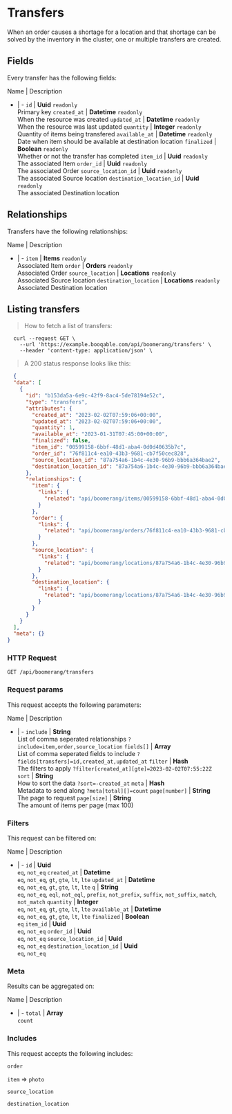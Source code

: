 # Transfers

When an order causes a shortage for a location and that shortage can be solved by the inventory in the cluster, one or multiple transfers are created.

## Fields
Every transfer has the following fields:

Name | Description
- | -
`id` | **Uuid** `readonly`<br>Primary key
`created_at` | **Datetime** `readonly`<br>When the resource was created
`updated_at` | **Datetime** `readonly`<br>When the resource was last updated
`quantity` | **Integer** `readonly`<br>Quantity of items being transfered
`available_at` | **Datetime** `readonly`<br>Date when item should be available at destination location
`finalized` | **Boolean** `readonly`<br>Whether or not the transfer has completed
`item_id` | **Uuid** `readonly`<br>The associated Item
`order_id` | **Uuid** `readonly`<br>The associated Order
`source_location_id` | **Uuid** `readonly`<br>The associated Source location
`destination_location_id` | **Uuid** `readonly`<br>The associated Destination location


## Relationships
Transfers have the following relationships:

Name | Description
- | -
`item` | **Items** `readonly`<br>Associated Item
`order` | **Orders** `readonly`<br>Associated Order
`source_location` | **Locations** `readonly`<br>Associated Source location
`destination_location` | **Locations** `readonly`<br>Associated Destination location


## Listing transfers



> How to fetch a list of transfers:

```shell
  curl --request GET \
    --url 'https://example.booqable.com/api/boomerang/transfers' \
    --header 'content-type: application/json' \
```

> A 200 status response looks like this:

```json
  {
  "data": [
    {
      "id": "b153da5a-6e9c-42f9-8ac4-5de78194e52c",
      "type": "transfers",
      "attributes": {
        "created_at": "2023-02-02T07:59:06+00:00",
        "updated_at": "2023-02-02T07:59:06+00:00",
        "quantity": 1,
        "available_at": "2023-01-31T07:45:00+00:00",
        "finalized": false,
        "item_id": "00599158-6bbf-48d1-aba4-0d0d40635b7c",
        "order_id": "76f811c4-ea10-43b3-9681-cb7f50cec828",
        "source_location_id": "87a754a6-1b4c-4e30-96b9-bbb6a364bae2",
        "destination_location_id": "87a754a6-1b4c-4e30-96b9-bbb6a364bae2"
      },
      "relationships": {
        "item": {
          "links": {
            "related": "api/boomerang/items/00599158-6bbf-48d1-aba4-0d0d40635b7c"
          }
        },
        "order": {
          "links": {
            "related": "api/boomerang/orders/76f811c4-ea10-43b3-9681-cb7f50cec828"
          }
        },
        "source_location": {
          "links": {
            "related": "api/boomerang/locations/87a754a6-1b4c-4e30-96b9-bbb6a364bae2"
          }
        },
        "destination_location": {
          "links": {
            "related": "api/boomerang/locations/87a754a6-1b4c-4e30-96b9-bbb6a364bae2"
          }
        }
      }
    }
  ],
  "meta": {}
}
```

### HTTP Request

`GET /api/boomerang/transfers`

### Request params

This request accepts the following parameters:

Name | Description
- | -
`include` | **String** <br>List of comma seperated relationships `?include=item,order,source_location`
`fields[]` | **Array** <br>List of comma seperated fields to include `?fields[transfers]=id,created_at,updated_at`
`filter` | **Hash** <br>The filters to apply `?filter[created_at][gte]=2023-02-02T07:55:22Z`
`sort` | **String** <br>How to sort the data `?sort=-created_at`
`meta` | **Hash** <br>Metadata to send along `?meta[total][]=count`
`page[number]` | **String** <br>The page to request
`page[size]` | **String** <br>The amount of items per page (max 100)


### Filters

This request can be filtered on:

Name | Description
- | -
`id` | **Uuid** <br>`eq`, `not_eq`
`created_at` | **Datetime** <br>`eq`, `not_eq`, `gt`, `gte`, `lt`, `lte`
`updated_at` | **Datetime** <br>`eq`, `not_eq`, `gt`, `gte`, `lt`, `lte`
`q` | **String** <br>`eq`, `not_eq`, `eql`, `not_eql`, `prefix`, `not_prefix`, `suffix`, `not_suffix`, `match`, `not_match`
`quantity` | **Integer** <br>`eq`, `not_eq`, `gt`, `gte`, `lt`, `lte`
`available_at` | **Datetime** <br>`eq`, `not_eq`, `gt`, `gte`, `lt`, `lte`
`finalized` | **Boolean** <br>`eq`
`item_id` | **Uuid** <br>`eq`, `not_eq`
`order_id` | **Uuid** <br>`eq`, `not_eq`
`source_location_id` | **Uuid** <br>`eq`, `not_eq`
`destination_location_id` | **Uuid** <br>`eq`, `not_eq`


### Meta

Results can be aggregated on:

Name | Description
- | -
`total` | **Array** <br>`count`


### Includes

This request accepts the following includes:

`order`


`item` => 
`photo`




`source_location`


`destination_location`





